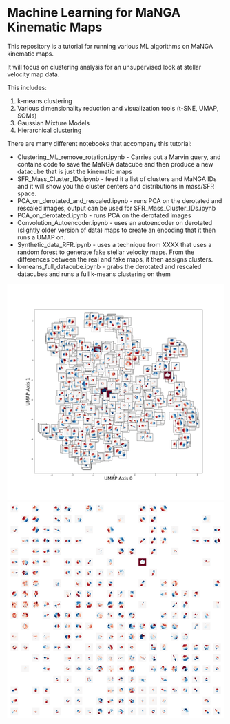 # Machine Learning for MaNGA Kinematic Maps
This repository is a tutorial for running various ML algorithms on MaNGA kinematic maps.

It will focus on clustering analysis for an unsupervised look at stellar velocity map data.

This includes:
1) k-means clustering
2) Various dimensionality reduction and visualization tools (t-SNE, UMAP, SOMs)
3) Gaussian Mixture Models 
4) Hierarchical clustering

There are many different notebooks that accompany this tutorial:
- Clustering_ML_remove_rotation.ipynb - Carries out a Marvin query, and contains code to save the MaNGA datacube and then produce a new datacube that is just the kinematic maps
- SFR_Mass_Cluster_IDs.ipynb - feed it a list of clusters and MaNGA IDs and it will show you the cluster centers and distributions in mass/SFR space.
- PCA_on_derotated_and_rescaled.ipynb - runs PCA on the derotated and rescaled images, output can be used for SFR_Mass_Cluster_IDs.ipynb
- PCA_on_derotated.ipynb - runs PCA on the derotated images
- Convolution_Autoencoder.ipynb - uses an autoencoder on derotated (slightly older version of data) maps to create an encoding that it then runs a UMAP on.
- Synthetic_data_RFR.ipynb - uses a technique from XXXX that uses a random forest to generate fake stellar velocity maps. From the differences between the real and fake maps, it then assigns clusters.
- k-means_full_datacube.ipynb - grabs the derotated and rescaled datacubes and runs a full k-means clustering on them
<img src="figures/umap.png">

<img src="figures/som_imgs.png">